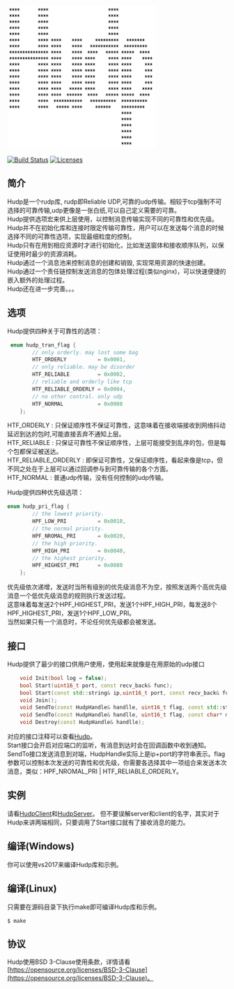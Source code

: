 <p align="left"><img width="340" src="./doc/image/logo.png" alt="cppnet logo"></p>

<p align="left">
    <a href="https://travis-ci.org/caozhiyi/Hudp"><img src="https://travis-ci.org/caozhiyi/Hudp.svg?branch=master" alt="Build Status"></a>
    <a href="https://opensource.org/licenses/BSD-3-Clause"><img src="https://img.shields.io/badge/license-bsd-orange.svg" alt="Licenses"></a>
</p> 

## 简介

Hudp是一个rudp库, rudp即Reliable UDP,可靠的udp传输。相较于tcp强制不可选择的可靠传输,udp更像是一张白纸,可以自己定义需要的可靠。    
Hudp提供选项宏来供上层使用，以控制消息传输实现不同的可靠性和优先级。   
Hudp并不在初始化库和连接时限定传输可靠性，用户可以在发送每个消息的时候选择不同的可靠性选项，实现最细粒度的控制。   
Hudp只有在用到相应资源时才进行初始化，比如发送窗体和接收顺序队列，以保证使用时最少的资源消耗。   
Hudp通过一个消息池来控制消息的创建和销毁, 实现常用资源的快速创建。   
Hudp通过一个责任链控制发送消息的包体处理过程(类似nginx)，可以快速便捷的嵌入额外的处理过程。   
Hudp还在进一步完善。。。   

## 选项
Hudp提供四种关于可靠性的选项：
```cpp
 enum hudp_tran_flag {
        // only orderly. may lost some bag
        HTF_ORDERLY          = 0x0001,
        // only reliable. may be disorder
        HTF_RELIABLE         = 0x0002,
        // reliable and orderly like tcp
        HTF_RELIABLE_ORDERLY = 0x0004,
        // no other contral. only udp
        HTF_NORMAL           = 0x0008
    };
```
HTF_ORDERLY : 只保证顺序性不保证可靠性，这意味着在接收端接收到网络抖动延迟到达的包时,可能直接丢弃不通知上层。   
HTF_RELIABLE : 只保证可靠性不保证顺序性，上层可能接受到乱序的包，但是每个包都保证被送达。   
HTF_RELIABLE_ORDERLY : 即保证可靠性，又保证顺序性，看起来像是tcp，但不同之处在于上层可以通过回调参与到可靠传输的各个方面。   
HTF_NORMAL : 普通udp传输，没有任何控制的udp传输。   

Hudp提供四种优先级选项：
```cpp
enum hudp_pri_flag {
        // the lowest priority.
        HPF_LOW_PRI          = 0x0010,
        // the normal priority.
        HPF_NROMAL_PRI       = 0x0020,
        // the high priority.
        HPF_HIGH_PRI         = 0x0040,
        // the highest priority.
        HPF_HIGHEST_PRI      = 0x0080
    };
```
优先级依次递增，发送时当所有级别的优先级消息不为空，按照发送两个高优先级消息一个低优先级消息的规则执行发送过程。   
这意味着每发送2个HPF_HIGHEST_PRI，发送1个HPF_HIGH_PRI，每发送8个HPF_HIGHEST_PRI，发送1个HPF_LOW_PRI。   
当然如果只有一个消息时，不论任何优先级都会被发送。   

## 接口
Hudp提供了最少的接口供用户使用，使用起来就像是在用原始的udp接口
```cpp
    void Init(bool log = false);
    bool Start(uint16_t port, const recv_back& func);
    bool Start(const std::string& ip,uint16_t port, const recv_back& func);
    void Join();
    void SendTo(const HudpHandle& handlle, uint16_t flag, const std::string& msg);
    void SendTo(const HudpHandle& handlle, uint16_t flag, const char* msg, uint16_t len);
    void Destroy(const HudpHandle& handlle);
```
对应的接口注释可以查看[Hudp](/include/Hudp.h)。   
Start接口会开启对应端口的监听，有消息到达时会在回调函数中收到通知。   
SendTo接口发送消息到对端，HudpHandle实际上是ip+port的字符串表示。flag参数可以控制本次发送的可靠性和优先级，你需要各选择其中一项组合来发送本次消息，类似：HPF_NROMAL_PRI | HTF_RELIABLE_ORDERLY。   

## 实例

请看[HudpClient](/HudpClient/HudpClient.cpp)和[HudpServer](/HudpServer/HudpServer.cpp)。
但不要误解server和client的名字，其实对于Hudp来讲两端相同，只要调用了Start接口就有了接收消息的能力。

## 编译(Windows)

你可以使用vs2017来编译Hudp库和示例。

## 编译(Linux)

只需要在源码目录下执行make即可编译Hudp库和示例。
```
$ make
```

## 协议

Hudp使用BSD 3-Clause使用条款，详情请看[https://opensource.org/licenses/BSD-3-Clause](https://opensource.org/licenses/BSD-3-Clause)。
